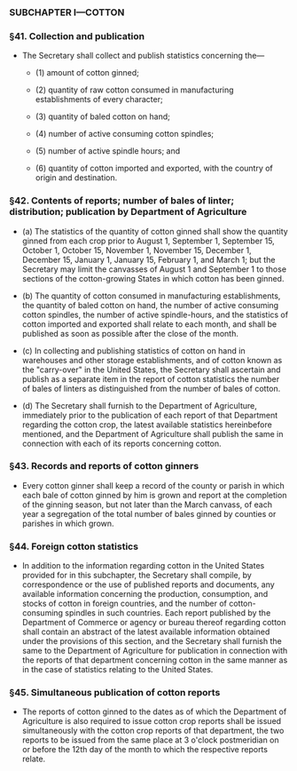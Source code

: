 ### SUBCHAPTER I—COTTON

### §41. Collection and publication
* The Secretary shall collect and publish statistics concerning the—

  * (1) amount of cotton ginned;

  * (2) quantity of raw cotton consumed in manufacturing establishments of every character;

  * (3) quantity of baled cotton on hand;

  * (4) number of active consuming cotton spindles;

  * (5) number of active spindle hours; and

  * (6) quantity of cotton imported and exported, with the country of origin and destination.

### §42. Contents of reports; number of bales of linter; distribution; publication by Department of Agriculture
* (a) The statistics of the quantity of cotton ginned shall show the quantity ginned from each crop prior to August 1, September 1, September 15, October 1, October 15, November 1, November 15, December 1, December 15, January 1, January 15, February 1, and March 1; but the Secretary may limit the canvasses of August 1 and September 1 to those sections of the cotton-growing States in which cotton has been ginned.

* (b) The quantity of cotton consumed in manufacturing establishments, the quantity of baled cotton on hand, the number of active consuming cotton spindles, the number of active spindle-hours, and the statistics of cotton imported and exported shall relate to each month, and shall be published as soon as possible after the close of the month.

* (c) In collecting and publishing statistics of cotton on hand in warehouses and other storage establishments, and of cotton known as the "carry-over" in the United States, the Secretary shall ascertain and publish as a separate item in the report of cotton statistics the number of bales of linters as distinguished from the number of bales of cotton.

* (d) The Secretary shall furnish to the Department of Agriculture, immediately prior to the publication of each report of that Department regarding the cotton crop, the latest available statistics hereinbefore mentioned, and the Department of Agriculture shall publish the same in connection with each of its reports concerning cotton.

### §43. Records and reports of cotton ginners
* Every cotton ginner shall keep a record of the county or parish in which each bale of cotton ginned by him is grown and report at the completion of the ginning season, but not later than the March canvass, of each year a segregation of the total number of bales ginned by counties or parishes in which grown.

### §44. Foreign cotton statistics
* In addition to the information regarding cotton in the United States provided for in this subchapter, the Secretary shall compile, by correspondence or the use of published reports and documents, any available information concerning the production, consumption, and stocks of cotton in foreign countries, and the number of cotton-consuming spindles in such countries. Each report published by the Department of Commerce or agency or bureau thereof regarding cotton shall contain an abstract of the latest available information obtained under the provisions of this section, and the Secretary shall furnish the same to the Department of Agriculture for publication in connection with the reports of that department concerning cotton in the same manner as in the case of statistics relating to the United States.

### §45. Simultaneous publication of cotton reports
* The reports of cotton ginned to the dates as of which the Department of Agriculture is also required to issue cotton crop reports shall be issued simultaneously with the cotton crop reports of that department, the two reports to be issued from the same place at 3 o'clock postmeridian on or before the 12th day of the month to which the respective reports relate.